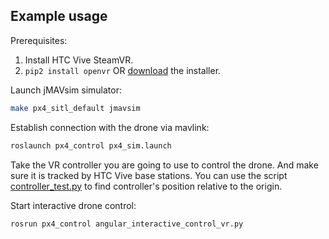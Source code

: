 ## Example usage

Prerequisites:
1. Install HTC Vive SteamVR.
2. ```pip2 install openvr``` OR [download](https://github.com/cmbruns/pyopenvr/releases) the installer.

Launch jMAVsim simulator:
```bash
make px4_sitl_default jmavsim
```
Establish connection with the drone via mavlink:
```bash
roslaunch px4_control px4_sim.launch
```
Take the VR controller you are going to use to control the drone.
And make sure it is tracked by HTC Vive base stations. You can use the script
[controller_test.py](https://github.com/RuslanAgishev/px4_control/blob/master/scripts/drone_arm/controller_test.py)
to find controller's position relative to the origin.

Start interactive drone control:
```bash
rosrun px4_control angular_interactive_control_vr.py
```
